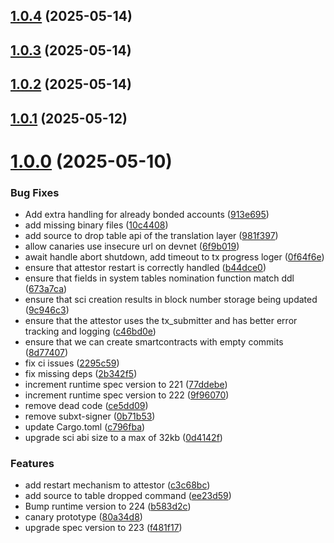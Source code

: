## [1.0.4](https://github.com/spaceandtimefdn/sxt-node/compare/v1.0.3...v1.0.4) (2025-05-14)



## [1.0.3](https://github.com/spaceandtimefdn/sxt-node/compare/v1.0.2...v1.0.3) (2025-05-14)



## [1.0.2](https://github.com/spaceandtimefdn/sxt-node/compare/v1.0.1...v1.0.2) (2025-05-14)



## [1.0.1](https://github.com/spaceandtimefdn/sxt-node/compare/v1.0.0...v1.0.1) (2025-05-12)



# [1.0.0](https://github.com/spaceandtimefdn/sxt-node/compare/v0.114.3...v1.0.0) (2025-05-10)


### Bug Fixes

* Add extra handling for already bonded accounts ([913e695](https://github.com/spaceandtimefdn/sxt-node/commit/913e6950dec599e49563024d4ea2597ac52e175b))
* add missing binary files ([10c4408](https://github.com/spaceandtimefdn/sxt-node/commit/10c44083963a19cb2f79fe69d97c26079b6e1130))
* add source to drop table api of the translation layer ([981f397](https://github.com/spaceandtimefdn/sxt-node/commit/981f397a87bc92ac1c35aa9f685a5ba338d76536))
* allow canaries use insecure url on devnet ([6f9b019](https://github.com/spaceandtimefdn/sxt-node/commit/6f9b019ce7c70c74f8d47da9b1f3664f0dc64dc6))
* await handle abort shutdown, add timeout to tx progress loger ([0f64f6e](https://github.com/spaceandtimefdn/sxt-node/commit/0f64f6e895a12491086c4723be4dc0c6b6ae1145))
* ensure that attestor restart is correctly handled ([b44dce0](https://github.com/spaceandtimefdn/sxt-node/commit/b44dce0a044388d52e634364716788ab67282625))
* ensure that fields in system tables nomination function match ddl ([673a7ca](https://github.com/spaceandtimefdn/sxt-node/commit/673a7ca8f2a711067eeb4a4419bde04b29cf1d95))
* ensure that sci creation results in block number storage being updated ([9c946c3](https://github.com/spaceandtimefdn/sxt-node/commit/9c946c3c083c4945f14d92b3ee84b90c986fe488))
* ensure that the attestor uses the tx_submitter and has better error tracking and logging ([c46bd0e](https://github.com/spaceandtimefdn/sxt-node/commit/c46bd0e5fcfb67c416bf322124dd8dcf22151add))
* ensure that we can create smartcontracts with empty commits ([8d77407](https://github.com/spaceandtimefdn/sxt-node/commit/8d77407dd46c53e78b737d6deca0dbc35e2eeb8b))
* fix ci issues ([2295c59](https://github.com/spaceandtimefdn/sxt-node/commit/2295c59be5afa10c25f34a2607ffcf4eb558e025))
* fix missing deps ([2b342f5](https://github.com/spaceandtimefdn/sxt-node/commit/2b342f51aff3bf1562f306f765e7a190922d6de3))
* increment runtime spec version to 221 ([77ddebe](https://github.com/spaceandtimefdn/sxt-node/commit/77ddebed3281a049e41483adc8489cb01c22bbeb))
* increment runtime spec version to 222 ([9f96070](https://github.com/spaceandtimefdn/sxt-node/commit/9f96070f08fd00f33e2152f0339221156a626cda))
* remove dead code ([ce5dd09](https://github.com/spaceandtimefdn/sxt-node/commit/ce5dd09f4af574c3df96fd424215b4a442259175))
* remove subxt-signer ([0b71b53](https://github.com/spaceandtimefdn/sxt-node/commit/0b71b538ce44d33677aac171a8d056885fe77247))
* update Cargo.toml ([c796fba](https://github.com/spaceandtimefdn/sxt-node/commit/c796fbaebde830332630334281202ed6964524ae))
* upgrade sci abi size to a max of 32kb ([0d4142f](https://github.com/spaceandtimefdn/sxt-node/commit/0d4142f217a0d007d957366de503798c3575c848))


### Features

* add restart mechanism to attestor ([c3c68bc](https://github.com/spaceandtimefdn/sxt-node/commit/c3c68bc55bf56a831e4ea7e4c75fd8ffc03175a9))
* add source to table dropped command ([ee23d59](https://github.com/spaceandtimefdn/sxt-node/commit/ee23d595655b1f3f63f12ba9db5500f68818dc59))
* Bump runtime version to 224 ([b583d2c](https://github.com/spaceandtimefdn/sxt-node/commit/b583d2c5485803622fda7076252694e7a5680659))
* canary prototype ([80a34d8](https://github.com/spaceandtimefdn/sxt-node/commit/80a34d8a7782134bc0e4799643e9f4ace5b43031))
* upgrade spec version to 223 ([f481f17](https://github.com/spaceandtimefdn/sxt-node/commit/f481f176270ca5477a81d8e27b61ed5ef479b21e))



